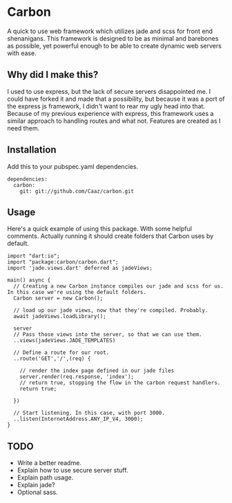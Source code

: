 # Carbon
A quick to use web framework which utilizes jade and scss for front end shenanigans.
This framework is designed to be as minimal and barebones as possible, yet powerful enough to be able to create dynamic web servers with ease.

## Why did I make this?
I used to use express, but the lack of secure servers disappointed me. I could have forked it and made that a possibility, but because it was a port of the express js framework, I didn't want to rear my ugly head into that.
Because of my previous experience with express, this framework uses a similar approach to handling routes and what not. Features are created as I need them.

## Installation
Add this to your pubspec.yaml dependencies.
```
dependencies:
  carbon:
    git: git://github.com/Caaz/carbon.git
```



## Usage
Here's a quick example of using this package. With some helpful comments. Actually running it should create folders that Carbon uses by default.
```
import "dart:io";
import "package:carbon/carbon.dart";
import 'jade.views.dart' deferred as jadeViews;

main() async {
  // Creating a new Carbon instance compiles our jade and scss for us. In this case we're using the default folders.
  Carbon server = new Carbon();

  // load up our jade views, now that they're compiled. Probably.
  await jadeViews.loadLibrary();

  server
  // Pass those views into the server, so that we can use them.
  ..views(jadeViews.JADE_TEMPLATES)

  // Define a route for our root.
  ..route('GET','/',(req) {

    // render the index page defined in our jade files
    server.render(req.response, 'index');
    // return true, stopping the flow in the carbon request handlers.
    return true;

  })

  // Start listening. In this case, with port 3000.
  ..listen(InternetAddress.ANY_IP_V4, 3000);
}
```

## TODO

- Write a better readme.
- Explain how to use secure server stuff.
- Explain path usage.
- Explain jade?
- Optional sass.

